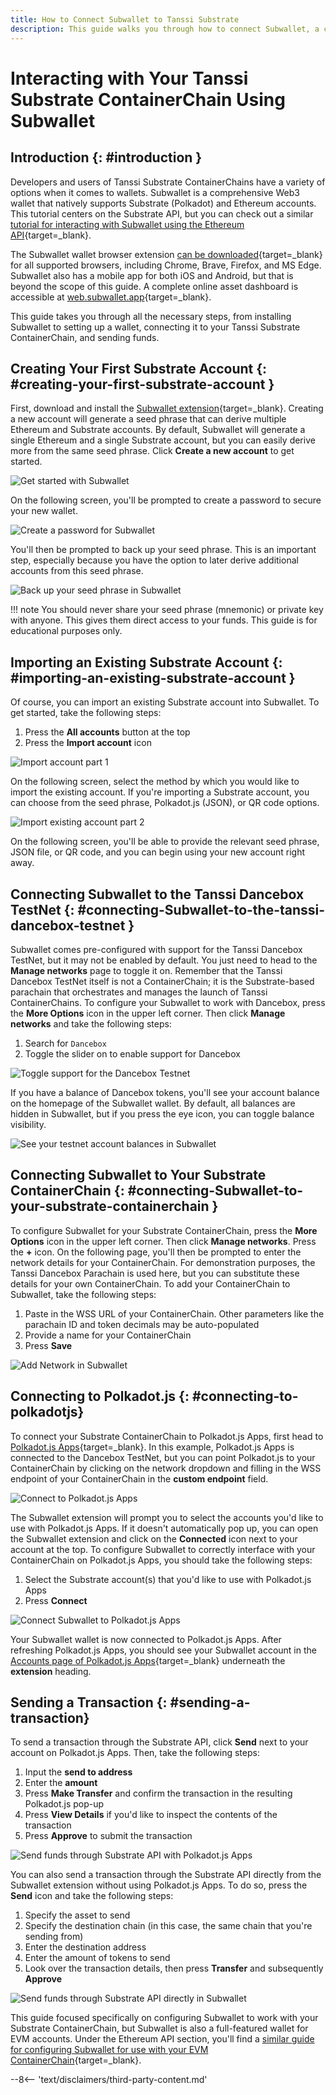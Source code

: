 ```yaml
---
title: How to Connect Subwallet to Tanssi Substrate
description: This guide walks you through how to connect Subwallet, a comprehensive Polkadot, Substrate, and Ethereum wallet, to your Tanssi Substrate ContainerChain. 
---
```


# Interacting with Your Tanssi Substrate ContainerChain Using Subwallet

## Introduction {: #introduction }

Developers and users of Tanssi Substrate ContainerChains have a variety of options when it comes to wallets. Subwallet is a comprehensive Web3 wallet that natively supports Substrate (Polkadot) and Ethereum accounts. This tutorial centers on the Substrate API, but you can check out a similar [tutorial for interacting with Subwallet using the Ethereum API](/builders/interact/ethereum-api/wallets/subwallet){target=_blank}. 

The Subwallet wallet browser extension [can be downloaded](https://www.subwallet.app/download.html){target=_blank} for all supported browsers, including Chrome, Brave, Firefox, and MS Edge. Subwallet also has a mobile app for both iOS and Android, but that is beyond the scope of this guide. A complete online asset dashboard is accessible at [web.subwallet.app](https://web.subwallet.app/){target=_blank}.

This guide takes you through all the necessary steps, from installing Subwallet to setting up a wallet, connecting it to your Tanssi Substrate ContainerChain, and sending funds.

## Creating Your First Substrate Account {: #creating-your-first-substrate-account }

First, download and install the [Subwallet extension](https://www.subwallet.app/download.html){target=_blank}. Creating a new account will generate a seed phrase that can derive multiple Ethereum and Substrate accounts. By default, Subwallet will generate a single Ethereum and a single Substrate account, but you can easily derive more from the same seed phrase. Click **Create a new account** to get started. 

![Get started with Subwallet](/images/builders/interact/substrate-api/wallets/subwallet/subwallet-1.png)

On the following screen, you'll be prompted to create a password to secure your new wallet. 

![Create a password for Subwallet](/images/builders/interact/substrate-api/wallets/subwallet/subwallet-2.png)

You'll then be prompted to back up your seed phrase. This is an important step, especially because you have the option to later derive additional accounts from this seed phrase. 

![Back up your seed phrase in Subwallet](/images/builders/interact/substrate-api/wallets/subwallet/subwallet-3.png)

!!! note
    You should never share your seed phrase (mnemonic) or private key with anyone. This gives them direct access to your funds. This guide is for educational purposes only.

## Importing an Existing Substrate Account {: #importing-an-existing-substrate-account }

Of course, you can import an existing Substrate account into Subwallet. To get started, take the following steps:

1. Press the **All accounts** button at the top
2. Press the **Import account** icon

![Import account part 1](/images/builders/interact/substrate-api/wallets/subwallet/subwallet-4.png)

On the following screen, select the method by which you would like to import the existing account. If you're importing a Substrate account, you can choose from the seed phrase, Polkadot.js (JSON), or QR code options. 

![Import existing account part 2](/images/builders/interact/substrate-api/wallets/subwallet/subwallet-5.png)

On the following screen, you'll be able to provide the relevant seed phrase, JSON file, or QR code, and you can begin using your new account right away. 

## Connecting Subwallet to the Tanssi Dancebox TestNet {: #connecting-Subwallet-to-the-tanssi-dancebox-testnet }

Subwallet comes pre-configured with support for the Tanssi Dancebox TestNet, but it may not be enabled by default. You just need to head to the **Manage networks** page to toggle it on. Remember that the Tanssi Dancebox TestNet itself is not a ContainerChain; it is the Substrate-based parachain that orchestrates and manages the launch of Tanssi ContainerChains. To configure your Subwallet to work with Dancebox, press the **More Options** icon in the upper left corner. Then click **Manage networks** and take the following steps:

1. Search for `Dancebox`
2. Toggle the slider on to enable support for Dancebox

![Toggle support for the Dancebox Testnet](/images/builders/interact/substrate-api/wallets/Subwallet/Subwallet-6.png)

If you have a balance of Dancebox tokens, you'll see your account balance on the homepage of the Subwallet wallet. By default, all balances are hidden in Subwallet, but if you press the eye icon, you can toggle balance visibility.

![See your testnet account balances in Subwallet](/images/builders/interact/substrate-api/wallets/Subwallet/Subwallet-7.png)

## Connecting Subwallet to Your Substrate ContainerChain {: #connecting-Subwallet-to-your-substrate-containerchain }

To configure Subwallet for your Substrate ContainerChain, press the **More Options** icon in the upper left corner. Then click **Manage networks**. Press the **+** icon. On the following page, you'll then be prompted to enter the network details for your ContainerChain. For demonstration purposes, the Tanssi Dancebox Parachain is used here, but you can substitute these details for your own ContainerChain. To add your ContainerChain to Subwallet, take the following steps: 

1. Paste in the WSS URL of your ContainerChain. Other parameters like the parachain ID and token decimals may be auto-populated
2. Provide a name for your ContainerChain
3. Press **Save**

![Add Network in Subwallet](/images/builders/interact/substrate-api/wallets/Subwallet/Subwallet-8.png)

## Connecting to Polkadot.js {: #connecting-to-polkadotjs}

To connect your Substrate ContainerChain to Polkadot.js Apps, first head to [Polkadot.js Apps](https://polkadot.js.org/apps/?rpc=wss%3A%2F%2Ffraa-dancebox-rpc.a.dancebox.tanssi.network#/accounts){target=_blank}. In this example, Polkadot.js Apps is connected to the Dancebox TestNet, but you can point Polkadot.js to your ContainerChain by clicking on the network dropdown and filling in the WSS endpoint of your ContainerChain in the **custom endpoint** field.

![Connect to Polkadot.js Apps](/images/builders/interact/substrate-api/wallets/Subwallet/Subwallet-9.png)

The Subwallet extension will prompt you to select the accounts you'd like to use with Polkadot.js Apps. If it doesn't automatically pop up, you can open the Subwallet extension and click on the **Connected** icon next to your account at the top. To configure Subwallet to correctly interface with your ContainerChain on Polkadot.js Apps, you should take the following steps:

1. Select the Substrate account(s) that you'd like to use with Polkadot.js Apps
2. Press **Connect**

![Connect Subwallet to Polkadot.js Apps](/images/builders/interact/substrate-api/wallets/Subwallet/Subwallet-10.png)

Your Subwallet wallet is now connected to Polkadot.js Apps. After refreshing Polkadot.js Apps, you should see your Subwallet account in the [Accounts page of Polkadot.js Apps](https://polkadot.js.org/apps/?rpc=wss%3A%2F%2Ffraa-dancebox-rpc.a.dancebox.tanssi.network#/accounts){target=_blank} underneath the **extension** heading. 

## Sending a Transaction {: #sending-a-transaction}

To send a transaction through the Substrate API, click **Send** next to your account on Polkadot.js Apps. Then, take the following steps:

1. Input the **send to address**
2. Enter the **amount**
3. Press **Make Transfer** and confirm the transaction in the resulting Polkadot.js pop-up
4. Press **View Details** if you'd like to inspect the contents of the transaction
5. Press **Approve** to submit the transaction

![Send funds through Substrate API with Polkadot.js Apps](/images/builders/interact/substrate-api/wallets/Subwallet/Subwallet-11.png)

You can also send a transaction through the Substrate API directly from the Subwallet extension without using Polkadot.js Apps. To do so, press the **Send** icon and take the following steps:

1. Specify the asset to send
2. Specify the destination chain (in this case, the same chain that you're sending from)
3. Enter the destination address
4. Enter the amount of tokens to send
5. Look over the transaction details, then press **Transfer** and subsequently **Approve**

![Send funds through Substrate API directly in Subwallet](/images/builders/interact/substrate-api/wallets/Subwallet/Subwallet-12.png)


This guide focused specifically on configuring Subwallet to work with your Substrate ContainerChain, but Subwallet is also a full-featured wallet for EVM accounts. Under the Ethereum API section, you'll find a [similar guide for configuring Subwallet for use with your EVM ContainerChain](/builders/interact/ethereum-api/wallets/Subwallet){target=_blank}. 

--8<-- 'text/disclaimers/third-party-content.md'